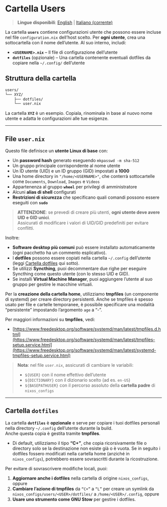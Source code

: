 # Cartella Users

> **Lingue disponibili**: [English](README.md) | [Italiano (corrente)](README.it.md)

La cartella **`users`** contiene configurazioni utente che possono essere incluse nel file `configuration.nix` dell’host scelto.  Per **ogni utente**, crea una sottocartella con il nome dell’utente. Al suo interno, includi:

- **`<USERNAME>.nix`** – Il file di configurazione dell’utente  
- **`dotfiles`** (opzionale) – Una cartella contenente eventuali dotfiles da copiare nella `~/.config/` dell’utente

## Struttura della cartella

```bash
users/
└── XYZ/
    ├── dotfiles/
    └── user.nix
```

La cartella **`XYZ`** è un esempio. Copiala, rinominala in base al nuovo nome utente e adatta le configurazioni alle tue esigenze.

---

## File `user.nix`

Questo file definisce un **utente Linux di base** con:

- Un **password hash** generato eseguendo `mkpasswd -m sha-512`  
- Un gruppo principale corrispondente al nome utente  
- Un ID utente (UID) e un ID gruppo (GID) impostati a **1000**  
- Una home directory in `"/home/<USERNAME>"`, che conterrà sottocartelle come `Documents`, `Download`, `Images` e `Videos`  
- Appartenenza al gruppo **`wheel`** per privilegi di amministratore  
- Alcuni **alias di shell** configurati
- **Restrizioni di sicurezza** che specificano quali comandi possono essere eseguiti con **`sudo`**

> **ATTENZIONE**: se prevedi di creare più utenti, **ogni utente deve avere UID e GID unici**.  
> Assicurati di modificare i valori di UID/GID predefiniti per evitare conflitti.

Inoltre:

- **Software desktop più comuni** può essere installato automaticamente (ogni pacchetto ha un commento esplicativo).  
- I **dotfiles** possono essere copiati nella cartella `~/.config` dell’utente (leggi [Cartella dotfiles](#dotfiles-folder) qui sotto).
- Se utilizzi **Syncthing**, puoi decommentare due righe per eseguire Syncthing come questo utente (con lo stesso UID e GID).  
- Se installi **Virtual Machine Manager**, puoi aggiungere l’utente al suo gruppo per gestire le macchine virtuali.

Per la **creazione della cartella home**, utilizziamo **tmpfiles** (un componente di systemd) per creare directory persistenti. Anche se tmpfiles è spesso usato per file e cartelle temporanee, è possibile specificare una modalità “persistente” impostando l’argomento `age` a “-”.

Per maggiori informazioni su **tmpfiles**, vedi:  
- [https://www.freedesktop.org/software/systemd/man/latest/tmpfiles.d.html](https://www.freedesktop.org/software/systemd/man/latest/tmpfiles-setup.service.html](https://www.freedesktop.org/software/systemd/man/latest/systemd-tmpfiles-setup.service.html)

> **Nota**: nel file `user.nix`, assicurati di cambiare le variabili:
> - `${USER}` con il nome effettivo dell’utente  
> - `${DICTIONARY}` con il dizionario scelto (ad es. `en-US`)  
> - `${BASEPATHUSER}` con il percorso assoluto della **cartella padre** di `nixos_configs`

---

## Cartella `dotfiles`

La cartella **`dotfiles`** è **opzionale** e serve per copiare i tuoi dotfiles personali nella directory `~/.config` dell’utente durante la build.  
Anche questa copia è gestita tramite **tmpfiles**.

- Di default, utilizziamo il tipo **“C+”**, che copia ricorsivamente file o directory solo se la destinazione non esiste già o è vuota. Se in seguito i dotfiles fossero modificati nella cartella home (anziché in `nixos_configs`), potrebbero essere sovrascritti durante la ricostruzione.

Per evitare di sovrascrivere modifiche locali, puoi:  
1. **Aggiornare anche i dotfiles** nella cartella di origine `nixos_configs`, oppure  
2. **Cambiare l’azione di tmpfiles** da `“C+”` a `“L”` per creare un symlink da `nixos_configs/users/<USER>/dotfiles/` a `/home/<USER>/.config`, oppure  
3. **Usare uno strumento come GNU Stow** per gestire i dotfiles.
